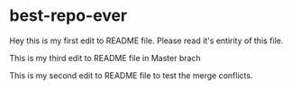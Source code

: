 # best-repo-ever

Hey this is my first edit to README file. Please read it's entirity of this file.

This is my third edit to README file in Master brach

This is my second edit to README file to test the merge conflicts.
